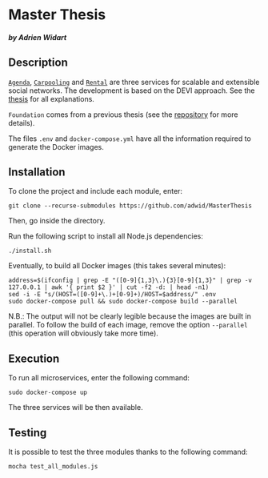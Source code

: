 # Master Thesis
##### by Adrien Widart

## Description
[`Agenda`](https://github.com/adwid/MasterThesis-AgendaModule), 
[`Carpooling`](https://github.com/adwid/MasterThesis-CarpoolingModule) 
and [`Rental`](https://github.com/adwid/MasterThesis-RentingModule) 
are three services for scalable and extensible social networks.
The development is based on the DEVI approach. See the [thesis](./Thesis.pdf) for all explanations.

`Foundation` comes from a previous thesis (see the [repository](https://github.com/glovise15/MasterThesis) for more details).

The files `.env` and `docker-compose.yml` have all the information required to generate the Docker images.

## Installation

To clone the project and include each module, enter:
```shell script
git clone --recurse-submodules https://github.com/adwid/MasterThesis
```
Then, go inside the directory.

Run the following script to install all Node.js dependencies:
```shell script
./install.sh
```

Eventually, to build all Docker images (this takes several minutes):
```shell script
address=$(ifconfig | grep -E "([0-9]{1,3}\.){3}[0-9]{1,3}" | grep -v 127.0.0.1 | awk '{ print $2 }' | cut -f2 -d: | head -n1)
sed -i -E "s/(HOST=([0-9]+\.)+[0-9]+)/HOST=$address/" .env
sudo docker-compose pull && sudo docker-compose build --parallel
```
N.B.: The output will not be clearly legible because the images are built in parallel. 
To follow the build of each image, remove the option `--parallel`
(this operation will obviously take more time).

## Execution
To run all microservices, enter the following command:
```shell script
sudo docker-compose up
```
The three services will be then available.

## Testing
It is possible to test the three modules thanks to the following command:
```shell script
mocha test_all_modules.js
```
